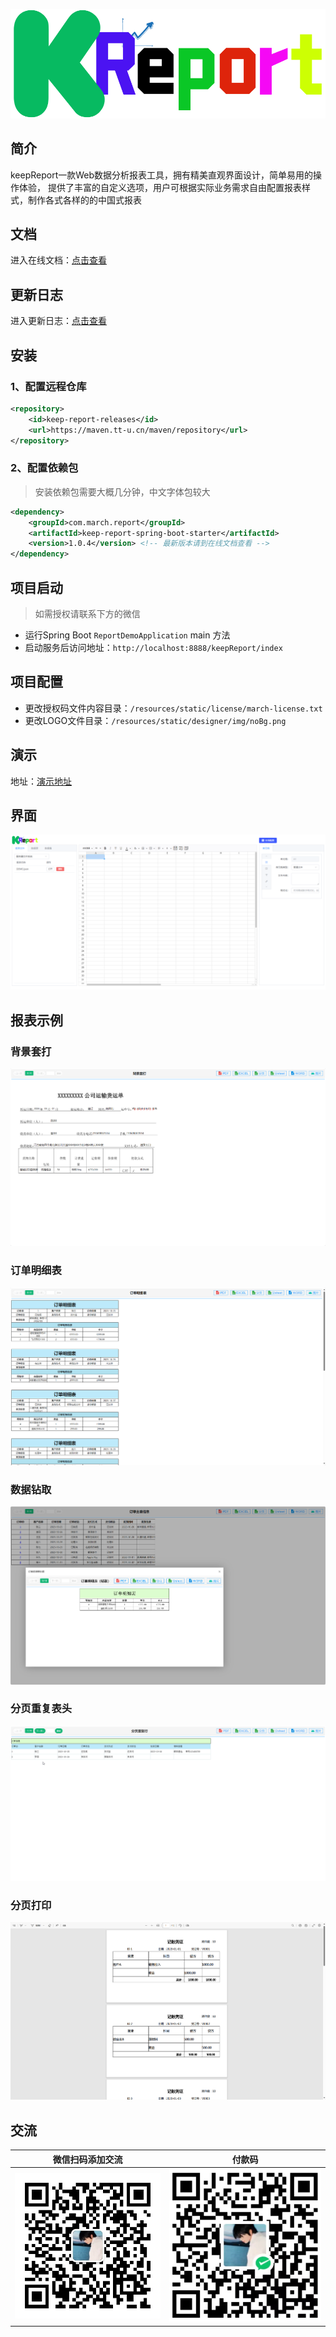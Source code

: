 ![LOGO](/images/logo.png)

## 简介
keepReport一款Web数据分析报表工具，拥有精美直观界面设计，简单易用的操作体验，
提供了丰富的自定义选项，用户可根据实际业务需求自由配置报表样式，制作各式各样的的中国式报表

## 文档

进入在线文档：[点击查看](https://wiki.tt-u.cn/)

## 更新日志
进入更新日志：[点击查看](https://wiki.tt-u.cn/zn/guide/%E5%BC%80%E5%8F%91%E8%AE%A1%E5%88%92/1.0.4.html)

## 安装

### 1、配置远程仓库
```xml
<repository>
    <id>keep-report-releases</id>
    <url>https://maven.tt-u.cn/maven/repository</url>
</repository>
```

### 2、配置依赖包
> 安装依赖包需要大概几分钟，中文字体包较大

```xml
<dependency>
    <groupId>com.march.report</groupId>
    <artifactId>keep-report-spring-boot-starter</artifactId>
    <version>1.0.4</version> <!-- 最新版本请到在线文档查看 -->
</dependency>
```

## 项目启动

> 如需授权请联系下方的微信

- 运行Spring Boot `ReportDemoApplication` main 方法
- 启动服务后访问地址：`http://localhost:8888/keepReport/index`

## 项目配置

- 更改授权码文件内容目录：`/resources/static/license/march-license.txt`
- 更改LOGO文件目录：`/resources/static/designer/img/noBg.png`

## 演示
地址：[演示地址](http://demo.tt-u.cn/keepReport/keepReport)

## 界面
![img.png](/images/img.png)

## 报表示例

### 背景套打
![背景套打](/images/bgImgReport.png)

### 订单明细表
![订单明细表](/images/orderDetails.png)

### 数据钻取
![数据钻取](/images/dataDrilling.png)

### 分页重复表头
![重复表头](/images/repeatHeader.png)

### 分页打印
![分页打印](/images/ledgerPrint.png)


## 交流
| 微信扫码添加交流                  | 付款码                          |
|---------------------------|------------------------------|
| ![输入图片说明](/images/wx.png) | ![输入图片说明](/images/wxpay.png) |